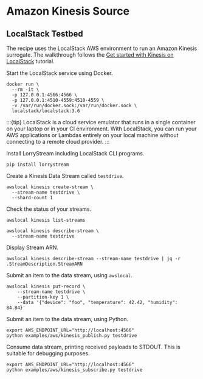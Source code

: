 # Amazon Kinesis Source

## LocalStack Testbed
The recipe uses the LocalStack AWS environment to run an Amazon Kinesis surrogate.
The walkthrough follows the [Get started with Kinesis on LocalStack] tutorial.

Start the LocalStack service using Docker.
```shell
docker run \
  --rm -it \
  -p 127.0.0.1:4566:4566 \
  -p 127.0.0.1:4510-4559:4510-4559 \
  -v /var/run/docker.sock:/var/run/docker.sock \
  localstack/localstack:3.6
```
:::{tip}
LocalStack is a cloud service emulator that runs in a single container on your
laptop or in your CI environment. With LocalStack, you can run your AWS
applications or Lambdas entirely on your local machine without connecting to
a remote cloud provider.
:::

Install LorryStream including LocalStack CLI programs.
```shell
pip install lorrystream
```
Create a Kinesis Data Stream called `testdrive`.
```shell
awslocal kinesis create-stream \
  --stream-name testdrive \
  --shard-count 1
```
Check the status of your streams.
```shell
awslocal kinesis list-streams
```
```shell
awslocal kinesis describe-stream \
  --stream-name testdrive
```
Display Stream ARN.
```shell
awslocal kinesis describe-stream --stream-name testdrive | jq -r .StreamDescription.StreamARN
```

Submit an item to the data stream, using `awslocal`.
```shell
awslocal kinesis put-record \
    --stream-name testdrive \
    --partition-key 1 \
    --data '{"device": "foo", "temperature": 42.42, "humidity": 84.84}'
```

Submit an item to the data stream, using Python.
```shell
export AWS_ENDPOINT_URL="http://localhost:4566"
python examples/aws/kinesis_publish.py testdrive
```

Consume data stream, printing received payloads to STDOUT.
This is suitable for debugging purposes.
```shell
export AWS_ENDPOINT_URL="http://localhost:4566"
python examples/aws/kinesis_subscribe.py testdrive
```

[Get started with Kinesis on LocalStack]: https://docs.localstack.cloud/user-guide/aws/kinesis/
